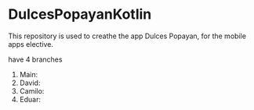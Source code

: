 # DulcesPopayanKotlin

This repository is used to creathe the app Dulces Popayan, for the mobile apps elective.

have 4 branches
<ol>
<li>Main:</li>
<li>David:</li>
<li>Camilo:</li>
<li>Eduar:</li>
</ol>
